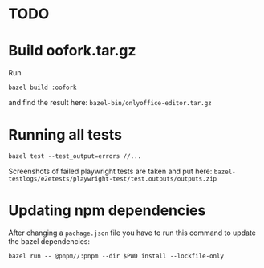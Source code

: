 # TODO

# Build oofork.tar.gz

Run

```
bazel build :oofork
```

and find the result here: `bazel-bin/onlyoffice-editor.tar.gz`

# Running all tests

```
bazel test --test_output=errors //...
```

Screenshots of failed playwright tests are taken and put here: `bazel-testlogs/e2etests/playwright-test/test.outputs/outputs.zip`

# Updating npm dependencies
After changing a `pachage.json` file you have to run this command to update the bazel dependencies:

```
bazel run -- @pnpm//:pnpm --dir $PWD install --lockfile-only
```

